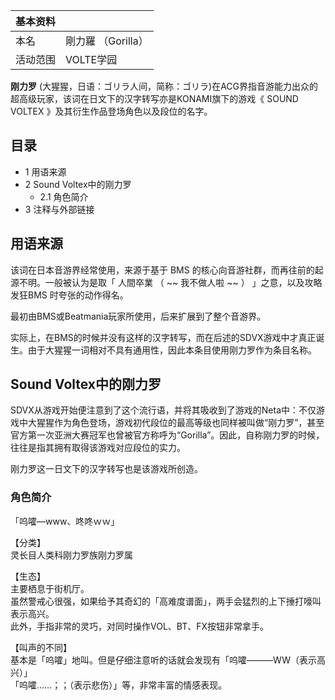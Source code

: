 |  **基本资料**  ||
|---|---|
|本名  |  剛力羅  （Gorilla）   |
|活动范围  |  VOLTE学园   |
  
**刚力罗** (大猩猩，日语：ゴリラ人间，简称：ゴリラ)在ACG界指音游能力出众的超高级玩家，该词在日文下的汉字转写亦是KONAMI旗下的游戏《
SOUND VOLTEX  》及其衍生作品登场角色以及段位的名字。

##  目录

  * 1  用语来源 
  * 2  Sound Voltex中的刚力罗 
    * 2.1  角色简介 
  * 3  注释与外部链接 

##  用语来源

该词在日本音游界经常使用，来源于基于  BMS  的核心向音游社群，而再往前的起源不明。一般被认为是取「  人間卒業  （  ~~ 我不做人啦  ~~ ）
」之意，以及攻略  发狂BMS  时夸张的动作得名。

最初由BMS或Beatmania玩家所使用，后来扩展到了整个音游界。

实际上，在BMS的时候并没有这样的汉字转写，而在后述的SDVX游戏中才真正诞生。由于大猩猩一词相对不具有通用性，因此本条目使用刚力罗作为条目名称。

##  Sound Voltex中的刚力罗

SDVX从游戏开始便注意到了这个流行语，并将其吸收到了游戏的Neta中：不仅游戏中大猩猩作为角色登场，游戏初代段位的最高等级也同样被叫做“刚力罗”，甚至官方第一次亚洲大赛冠军也曾被官方称呼为“Gorilla”。因此，自称刚力罗的时候，往往是指其拥有取得该游戏对应段位的实力。

刚力罗这一日文下的汉字转写也是该游戏所创造。

###  角色简介

「呜嚯—www、咚咚ｗｗ」

【分类】  
灵长目人类科刚力罗族刚力罗属  
  
【生态】  
主要栖息于街机厅。  
虽然警戒心很强，如果给予其奇幻的「高难度谱面」，两手会猛烈的上下捶打嚎叫表示高兴。  
此外，手指非常的灵巧，对同时操作VOL、BT、FX按钮非常拿手。  
  
【叫声的不同】  
基本是「呜嚯」地叫。但是仔细注意听的话就会发现有「呜嚯———WW（表示高兴）」  
「呜嚯……；；（表示悲伤）」等，非常丰富的情感表现。